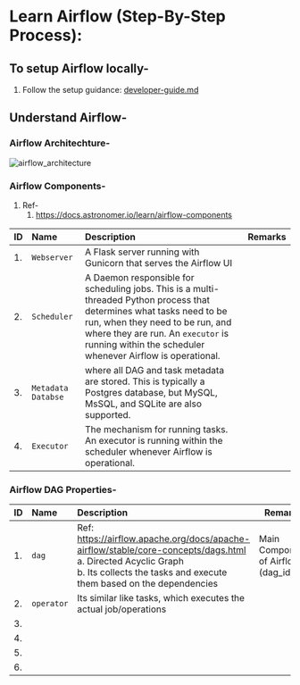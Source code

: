 # Learn Airflow (Step-By-Step Process):

## To setup Airflow locally-
1. Follow the setup guidance: [developer-guide.md](developer-guide.md)


## Understand Airflow-


### Airflow Architechture-
![airflow_architecture](https://github.com/easycloudapi/learn_airflow/assets/108976294/409c8ae8-e8ff-4c2e-82ca-21c524482251)

### Airflow Components-

1.  Ref-
    1. https://docs.astronomer.io/learn/airflow-components


| ID | Name | Description | Remarks |
| :--- | :--- | :------ | --- |
| 1. | `Webserver` | A Flask server running with Gunicorn that serves the Airflow UI | |
| 2. | `Scheduler` | A Daemon responsible for scheduling jobs. This is a multi-threaded Python process that determines what tasks need to be run, when they need to be run, and where they are run. An `executor` is running within the scheduler whenever Airflow is operational. | |
| 3. | `Metadata Databse` | where all DAG and task metadata are stored. This is typically a Postgres database, but MySQL, MsSQL, and SQLite are also supported. | |
| 4. | `Executor` | The mechanism for running tasks. An executor is running within the scheduler whenever Airflow is operational. | |
    
### Airflow DAG Properties-

| ID | Name | Description | Remarks |
| :--- | :--- | :------ | --- |
| 1. | `dag` | Ref: https://airflow.apache.org/docs/apache-airflow/stable/core-concepts/dags.html <br>a. Directed Acyclic Graph <br>b. Its collects the tasks and execute them based on the dependencies | Main Component of Airflow (dag_id) | |
| 2. | `operator` | Its similar like tasks, which executes the actual job/operations | |
| 3. | | | |
| 4. | | | |
| 5. | | | |
| 6. | | | |

